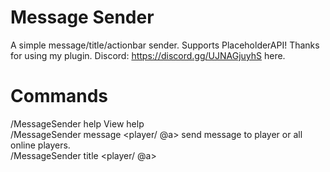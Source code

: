 # **Message Sender**
A simple message/title/actionbar sender. Supports PlaceholderAPI!
Thanks for using my plugin. Discord: https://discord.gg/UJNAGjuyhS here.

# **Commands**
/MessageSender help View help<br>
/MessageSender message <player/ @a> <message> send message to player or all online players.<br>
/MessageSender title <player/ @a> <title> <subtitle> send title message to player or all online players.<br>
/MessageSender actionbar <player/ @a> <message> send message to player or all online players.<br>
/MessageSender reload Reload Configuration.<br>
  
# **Permissions**
messagesender.use:
  * To use /MessageSender *
  default: Op

# **Downloads**
You can download here https://www.spigotmc.org/resources/messagesender.101662/
  
 
